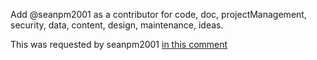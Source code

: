Add @seanpm2001 as a contributor for code, doc, projectManagement, security, data, content, design, maintenance, ideas.

This was requested by seanpm2001 [in this comment](https://github.com/seanpm2001/SeansLifeArchive_Images_AdVenture_Communist_Part2/issues/2#issuecomment-1003661685)
